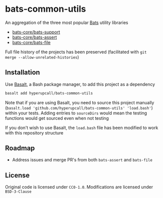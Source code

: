 # bats-common-utils

An aggregation of the three most popular [Bats](https://github.com/bats-core/bats-core) utility libraries

- [bats-core/bats-support](https://github.com/bats-core/bats-support)
- [bats-core/bats-assert](https://github.com/bats-core/bats-assert)
- [bats-core/bats-file](https://github.com/bats-core/bats-file)

Full file history of the projects has been preserved (facilitated with `git merge --allow-unrelated-histories`)

## Installation

Use [Basalt](https://github.com/hyperupcall/basalt), a Bash package manager, to add this project as a dependency

```sh
basalt add hyperupcall/bats-common-utils
```

Note that if you are using Basalt, you need to source this project manually (`basalt.load 'github.com/hyperupcall/bats-common-utils' 'load.bash'`) within your tests. Adding entries to `sourceDirs` would mean the testing functions would get sourced even when not testing

If you don't wish to use Basalt, the `load.bash` file has been modified to work with this repository structure

## Roadmap

- Address issues and merge PR's from both `bats-assert` and `bats-file`

## License

Original code is licensed under `CC0-1.0`. Modifications are licensed under `BSD-3-Clause`
